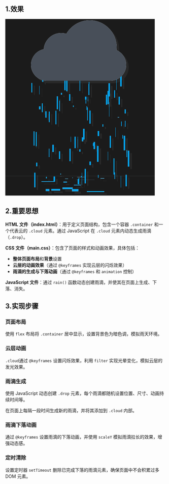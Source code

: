 ## 1.效果

![雷雨](assets/雷雨.gif)

## 2.重要思想

**HTML 文件（index.html）**：用于定义页面结构，包含一个容器 `.container` 和一个代表云的 `.cloud` 元素。通过 JavaScript 在 `.cloud` 元素内动态生成雨滴（`.drop`）。

**CSS 文件（main.css）**：包含了页面的样式和动画效果，具体包括：

- **整体页面布局**和**背景**设置
- **云层的动画效果**（通过 `@keyframes` 实现云层的闪烁效果）
- **雨滴的生成与下落动画**（通过 `@keyframes` 和 `animation` 控制）

**JavaScript 文件**：通过 `rain()` 函数动态创建雨滴，并使其在页面上生成、下落、消失。

## 3.实现步骤

### 页面布局

使用 `flex` 布局将 `.container` 居中显示，设置背景色为暗色调，模拟雨天环境。

### 云层动画

`.cloud`通过 `@keyframes` 设置闪烁效果，利用 `filter` 实现光晕变化，模拟云层的发光效果。

### 雨滴生成

使用 JavaScript 动态创建 `.drop` 元素，每个雨滴都随机设置位置、尺寸、动画持续时间等。

在页面上每隔一段时间生成新的雨滴，并将其添加到 `.cloud` 内部。

### 雨滴下落动画

通过 `@keyframes` 设置雨滴的下落动画，并使用 `scaleY` 模拟雨滴拉长的效果，增强动态感。

### 定时清除

设置定时器 `setTimeout` 删除已完成下落的雨滴元素，确保页面中不会积累过多 DOM 元素。